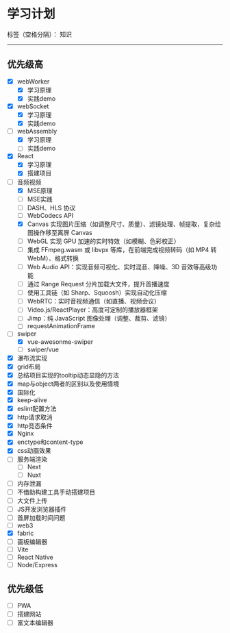 ﻿# 学习计划

标签（空格分隔）： 知识

---

## 优先级高
- [x] webWorker
  - [x] 学习原理
  - [x] 实践demo
- [x] webSocket
  - [x] 学习原理
  - [x] 实践demo 
- [ ] webAssembly
  - [x] 学习原理
  - [ ] 实践demo
- [x] React
  - [x] 学习原理
  - [x] 搭建项目 
- [ ] 音频视频
  - [x] MSE原理
  - [ ] MSE实践
  - [ ] DASH、HLS 协议
  - [ ] WebCodecs API
  - [x] Canvas 实现图片压缩（如调整尺寸、质量）、滤镜处理、帧提取，复杂绘图操作移至离屏 Canvas
  - [ ] WebGL 实现 GPU 加速的实时特效（如模糊、色彩校正）
  - [ ] 集成 FFmpeg.wasm 或 libvpx 等库，在前端完成视频转码（如 MP4 转 WebM）、格式转换
  - [ ] Web Audio API：实现音频可视化、实时混音、降噪、3D 音效等高级功能
  - [ ] 通过 Range Request 分片加载大文件，提升首播速度
  - [ ] 使用工具链（如 Sharp、Squoosh）实现自动化压缩
  - [ ] WebRTC：实时音视频通信（如直播、视频会议）
  - [ ] Video.js/ReactPlayer：高度可定制的播放器框架
  - [ ] Jimp：纯 JavaScript 图像处理（调整、裁剪、滤镜）
  - [ ] requestAnimationFrame
- [ ] swiper
  - [x] vue-awesonme-swiper
  - [ ] swiper/vue
- [x] 瀑布流实现
- [x] grid布局
- [x] 总结项目实现的tooltip动态显隐的方法
- [x] map与object两者的区别以及使用情境
- [x] 国际化
- [x] keep-alive
- [x] eslint配置方法
- [x] http请求取消
- [x] http竞态条件
- [x] Nginx
- [x] enctype和content-type
- [x] css动画效果
- [ ] 服务端渲染
  - [ ] Next
  - [ ] Nuxt
- [ ] 内存泄漏
- [ ] 不借助构建工具手动搭建项目
- [ ] 大文件上传
- [ ] JS开发浏览器插件
- [ ] 首屏加载时间问题
- [ ] web3
- [x] fabric
- [ ] 画板编辑器
- [ ] Vite
- [ ] React Native
- [ ] Node/Express

## 优先级低
- [ ] PWA
- [ ] 搭建网站
- [ ] 富文本编辑器